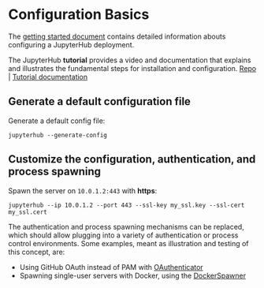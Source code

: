 # Configuration Basics

The [getting started document](docs/source/getting-started.md) contains
detailed information abouts configuring a JupyterHub deployment.

The JupyterHub **tutorial** provides a video and documentation that explains
and illustrates the fundamental steps for installation and configuration.
[Repo](https://github.com/jupyterhub/jupyterhub-tutorial)
| [Tutorial documentation](http://jupyterhub-tutorial.readthedocs.io/en/latest/)

## Generate a default configuration file

Generate a default config file:

    jupyterhub --generate-config

## Customize the configuration, authentication, and process spawning

Spawn the server on ``10.0.1.2:443`` with **https**:

    jupyterhub --ip 10.0.1.2 --port 443 --ssl-key my_ssl.key --ssl-cert my_ssl.cert

The authentication and process spawning mechanisms can be replaced,
which should allow plugging into a variety of authentication or process
control environments. Some examples, meant as illustration and testing of this
concept, are:

- Using GitHub OAuth instead of PAM with [OAuthenticator](https://github.com/jupyterhub/oauthenticator)
- Spawning single-user servers with Docker, using the [DockerSpawner](https://github.com/jupyterhub/dockerspawner)
